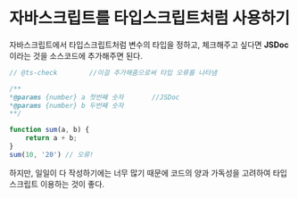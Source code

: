# 자바스크립트를 타입스크립트처럼 사용하기

자바스크립트에서 타입스크립트처럼 변수의 타입을 정하고, 체크해주고 싶다면  **JSDoc**이라는 것을 소스코드에 추가해주면 된다.

```javascript
// @ts-check        //이걸 추가해줌으로써 타입 오류를 나타냄

/**                 
*@params {number} a 첫번째 숫자       //JSDoc
*@params {number} b 두번째 숫자
**/

function sum(a, b) {
    return a + b;
}
sum(10, '20') // 오류!

```

하지만, 일일이 다 작성하기에는 너무 많기 때문에 코드의 양과 가독성을 고려하여 타입스크립트 이용하는 것이 좋다.